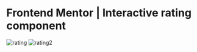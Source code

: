 # Frontend Mentor | Interactive rating component

![rating](https://user-images.githubusercontent.com/78843809/174578473-92bf6782-5664-4e16-9be5-036d5f4ddd66.png)
![rating2](https://user-images.githubusercontent.com/78843809/174578498-049ef371-bcd0-4a8b-ae26-a5f47cf19977.png)
